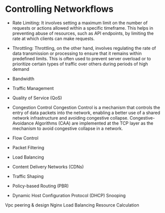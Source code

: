 # Controlling Networkflows
- Rate Limiting: It involves setting a maximum limit on the number of requests or actions allowed within a specific timeframe. 
This helps in preventing abuse of resources, such as API endpoints, by limiting the rate at which clients can make requests.

- Throttling: Throttling, on the other hand, involves regulating the rate of data transmission or processing to ensure that 
it remains within predefined limits. This is often used to prevent server overload or to prioritize certain types of traffic over others during periods of high demand


- Bandwidth
- Traffic Management
- Quality of Service (QoS)
- Congestion Control
Congestion Control is a mechanism that controls the entry of data packets into the network, enabling a better use of a shared network infrastructure and avoiding congestive collapse. Congestive-Avoidance Algorithms (CAA) are implemented at the TCP layer as the mechanism to avoid congestive collapse in a network.
- Flow Control
- Packet Filtering
- Load Balancing
- Content Delivery Networks (CDNs)
- Traffic Shaping
- Policy-based Routing (PBR)
- Dynamic Host Configuration Protocol (DHCP) Snooping

Vpc peering & design
Nginx Load Balancing 
Resource Calculation 

